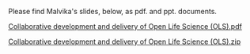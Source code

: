 Please find Malvika's slides, below, as pdf. and ppt. documents.

[Collaborative development and delivery of Open Life Science (OLS).pdf](https://github.com/alan-turing-institute/ds-ai-educators-programme/files/8778592/Collaborative.development.and.delivery.of.Open.Life.Science.OLS.pdf)

[Collaborative development and delivery of Open Life Science (OLS).zip](https://github.com/alan-turing-institute/ds-ai-educators-programme/files/8778593/Collaborative.development.and.delivery.of.Open.Life.Science.OLS.zip)
